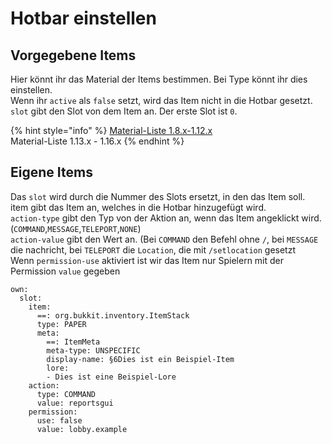 # Hotbar einstellen

## Vorgegebene Items

Hier könnt ihr das Material der Items bestimmen. Bei Type könnt ihr dies einstellen.  
Wenn ihr `active` als `false` setzt, wird das Item nicht in die Hotbar gesetzt.  
`slot` gibt den Slot von dem Item an. Der erste Slot ist `0`.

{% hint style="info" %}
[Material-Liste 1.8.x-1.12.x](https://helpch.at/docs/1.8/org/bukkit/Material.html)  
Material-Liste 1.13.x - 1.16.x
{% endhint %}

## Eigene Items

Das `slot` wird durch die Nummer des Slots ersetzt, in den das Item soll.  
item gibt das Item an, welches in die Hotbar hinzugefügt wird.  
`action-type` gibt den Typ von der Aktion an, wenn das Item angeklickt wird. \(`COMMAND`,`MESSAGE`,`TELEPORT`,`NONE`\)  
`action-value` gibt den Wert an. \(Bei `COMMAND` den Befehl ohne `/`, bei `MESSAGE` die nachricht, bei `TELEPORT` die `Location`, die mit `/setlocation` gesetzt   
Wenn `permission-use`  aktiviert ist wir das Item nur Spielern mit der Permission `value` gegeben

```text
own:
  slot:
    item:
      ==: org.bukkit.inventory.ItemStack
      type: PAPER
      meta:
        ==: ItemMeta
        meta-type: UNSPECIFIC
        display-name: §6Dies ist ein Beispiel-Item
        lore:
        - Dies ist eine Beispiel-Lore
    action:
      type: COMMAND
      value: reportsgui
    permission:
      use: false
      value: lobby.example
```

